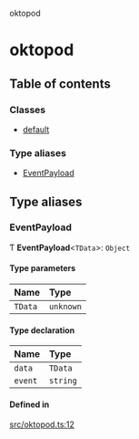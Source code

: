 oktopod

# oktopod

## Table of contents

### Classes

- [default](classes/default.md)

### Type aliases

- [EventPayload](README.md#eventpayload)

## Type aliases

### EventPayload

Ƭ **EventPayload**<`TData`\>: `Object`

#### Type parameters

| Name | Type |
| :------ | :------ |
| `TData` | `unknown` |

#### Type declaration

| Name | Type |
| :------ | :------ |
| `data` | `TData` |
| `event` | `string` |

#### Defined in

[src/oktopod.ts:12](https://github.com/ivandotv/oktopod/blob/92c76b4/src/oktopod.ts#L12)
